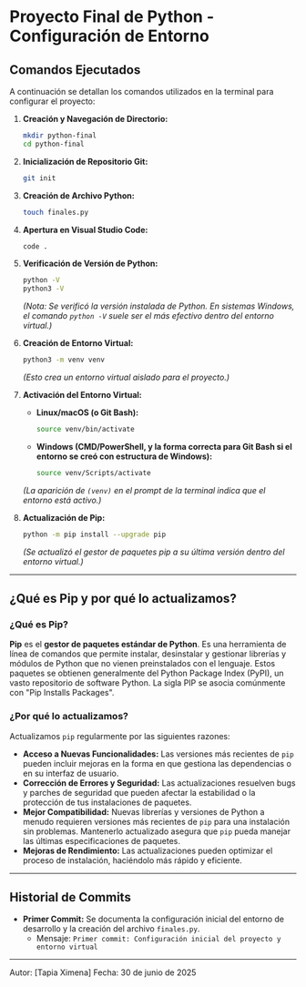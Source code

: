 # Proyecto Final de Python - Configuración de Entorno

## Comandos Ejecutados

A continuación se detallan los comandos utilizados en la terminal para configurar el proyecto:

1.  **Creación y Navegación de Directorio:**
    ```bash
    mkdir python-final
    cd python-final
    ```

2.  **Inicialización de Repositorio Git:**
    ```bash
    git init
    ```

3.  **Creación de Archivo Python:**
    ```bash
    touch finales.py
    ```

4.  **Apertura en Visual Studio Code:**
    ```bash
    code .
    ```

5.  **Verificación de Versión de Python:**
    ```bash
    python -V
    python3 -V
    ```
    *(Nota: Se verificó la versión instalada de Python. En sistemas Windows, el comando `python -V` suele ser el más efectivo dentro del entorno virtual.)*

6.  **Creación de Entorno Virtual:**
    ```bash
    python3 -m venv venv
    ```
    *(Esto crea un entorno virtual aislado para el proyecto.)*

7.  **Activación del Entorno Virtual:**
    * **Linux/macOS (o Git Bash):**
        ```bash
        source venv/bin/activate
        ```
    * **Windows (CMD/PowerShell, y la forma correcta para Git Bash si el entorno se creó con estructura de Windows):**
        ```bash
        source venv/Scripts/activate
        ```
    *(La aparición de `(venv)` en el prompt de la terminal indica que el entorno está activo.)*

8.  **Actualización de Pip:**
    ```bash
    python -m pip install --upgrade pip
    ```
    *(Se actualizó el gestor de paquetes pip a su última versión dentro del entorno virtual.)*

---

## ¿Qué es Pip y por qué lo actualizamos?

### ¿Qué es Pip?
**Pip** es el **gestor de paquetes estándar de Python**. Es una herramienta de línea de comandos que permite instalar, desinstalar y gestionar librerías y módulos de Python que no vienen preinstalados con el lenguaje. Estos paquetes se obtienen generalmente del Python Package Index (PyPI), un vasto repositorio de software Python. La sigla PIP se asocia comúnmente con "Pip Installs Packages".

### ¿Por qué lo actualizamos?
Actualizamos `pip` regularmente por las siguientes razones:
* **Acceso a Nuevas Funcionalidades:** Las versiones más recientes de `pip` pueden incluir mejoras en la forma en que gestiona las dependencias o en su interfaz de usuario.
* **Corrección de Errores y Seguridad:** Las actualizaciones resuelven bugs y parches de seguridad que pueden afectar la estabilidad o la protección de tus instalaciones de paquetes.
* **Mejor Compatibilidad:** Nuevas librerías y versiones de Python a menudo requieren versiones más recientes de `pip` para una instalación sin problemas. Mantenerlo actualizado asegura que `pip` pueda manejar las últimas especificaciones de paquetes.
* **Mejoras de Rendimiento:** Las actualizaciones pueden optimizar el proceso de instalación, haciéndolo más rápido y eficiente.

---

## Historial de Commits

* **Primer Commit:** Se documenta la configuración inicial del entorno de desarrollo y la creación del archivo `finales.py`.
    * Mensaje: `Primer commit: Configuración inicial del proyecto y entorno virtual`

---

Autor: [Tapia Ximena]
Fecha: 30 de junio de 2025

